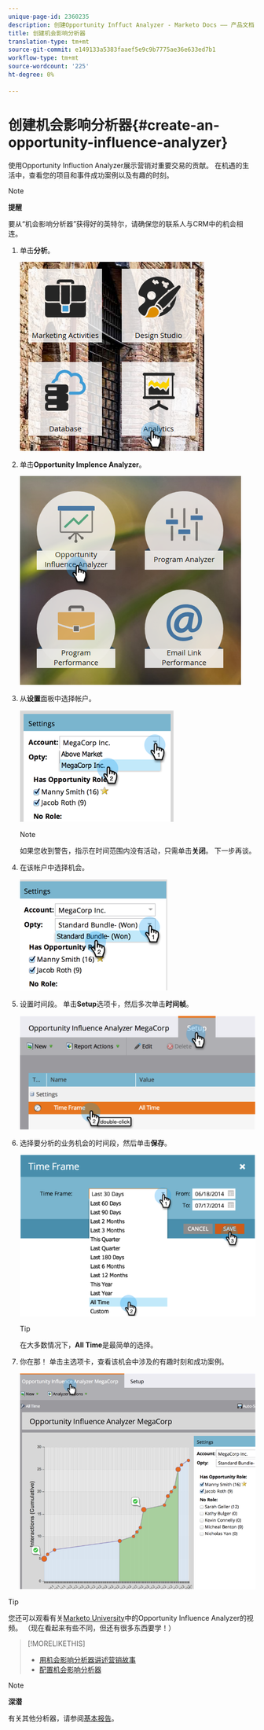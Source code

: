 ```yaml
---
unique-page-id: 2360235
description: 创建Opportunity Inffuct Analyzer - Marketo Docs —— 产品文档
title: 创建机会影响分析器
translation-type: tm+mt
source-git-commit: e149133a5383faaef5e9c9b7775ae36e633ed7b1
workflow-type: tm+mt
source-wordcount: '225'
ht-degree: 0%

---
```



# 创建机会影响分析器{#create-an-opportunity-influence-analyzer}

使用Opportunity Influction Analyzer展示营销对重要交易的贡献。 在机遇的生活中，查看您的项目和事件成功案例以及有趣的时刻。

>[!NOTE]
>
>**提醒**
>
>要从“机会影响分析器”获得好的英特尔，请确保您的联系人与CRM中的机会相连。

1. 单击&#x200B;**分析**。

   ![](assets/analytics.png)

1. 单击&#x200B;**Opportunity Implence Analyzer**。

   ![](assets/two.png)

1. 从&#x200B;**设置**&#x200B;面板中选择帐户。

   ![](assets/image2014-9-17-8-3a56-3a32.png)

   >[!NOTE]
   >
   >如果您收到警告，指示在时间范围内没有活动，只需单击&#x200B;**关闭**。 下一步再谈。

1. 在该帐户中选择机会。

   ![](assets/image2014-9-17-8-3a56-3a48.png)

1. 设置时间段。 单击&#x200B;**Setup**&#x200B;选项卡，然后多次单击&#x200B;**时间帧**。

   ![](assets/image2014-9-17-8-3a57-3a17.png)

1. 选择要分析的业务机会的时间段，然后单击&#x200B;**保存**。

   ![](assets/image2014-9-17-8-3a57-3a27.png)

   >[!TIP]
   >
   >
   >在大多数情况下，**All Time**&#x200B;是最简单的选择。

1. 你在那！ 单击主选项卡，查看该机会中涉及的有趣时刻和成功案例。

   ![](assets/image2014-9-17-8-3a57-3a42.png)

>[!TIP]
>
>您还可以观看有关[Marketo University](https://learn.marketo.com)中的Opportunity Influence Analyzer的视频。 （现在看起来有些不同，但还有很多东西要学！）

>[!MORELIKETHIS]
>
>* [用机会影响分析器讲述营销故事](tell-the-marketing-story-with-an-opportunity-influence-analyzer.md)
>* [配置机会影响分析器](configure-an-opportunity-influence-analyzer.md)

>



>[!NOTE]
>
>**深潜**
>
>有关其他分析器，请参阅[基本报告](http://docs.marketo.com/display/docs/basic+reporting)。


